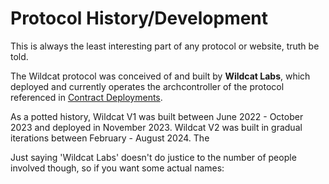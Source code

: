 # Protocol History/Development

This is always the least interesting part of any protocol or website, truth be told.

The Wildcat protocol was conceived of and built by **Wildcat Labs**, which deployed and currently operates the archcontroller of the protocol referenced in [Contract Deployments](../technical-overview/contract-deployments.md).

As a potted history, Wildcat V1 was built between June 2022 - October 2023 and deployed in November 2023. Wildcat V2 was built in gradual iterations between February - August 2024. The&#x20;

Just saying 'Wildcat Labs' doesn't do justice to the number of people involved though, so if you want some actual names:
